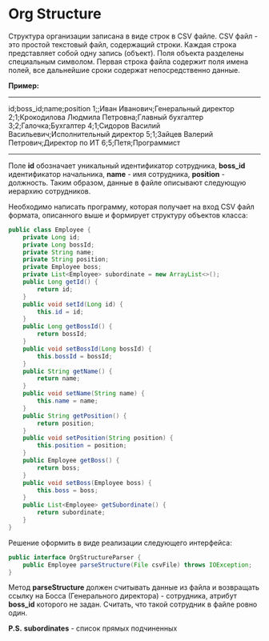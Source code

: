 # Org Structure
Структура организации записана в виде строк в CSV файле. CSV файл - это простой текстовый файл, содержащий строки. Каждая строка представляет собой одну запись (объект). Поля объекта разделены специальным символом. Первая строка файла содержит поля имена полей, все дальнейшие сроки содержат непосредственно данные.

**Пример:**

------------


id;boss_id;name;position
1;;Иван Иванович;Генеральный директор
2;1;Крокодилова Людмила Петровна;Главный бухгалтер
3;2;Галочка;Бухгалтер
4;1;Сидоров Василий Васильевич;Исполнительный директор
5;1;Зайцев Валерий Петрович;Директор по ИТ
6;5;Петя;Программист

------------


Поле **id** обозначает уникальный идентификатор сотрудника, **boss_id** идентификатор начальника, **name** - имя сотрудника, **position** - должность. Таким образом, данные в файле описывают следующую иерархию сотрудников.

Необходимо написать программу, которая получает на вход CSV файл формата, описанного выше и формирует структуру объектов класса:

```java
public class Employee {
	private Long id;
	private Long bossId;
	private String name;
	private String position;
	private Employee boss;
	private List<Employee> subordinate = new ArrayList<>();
	public Long getId() {
		return id;
	}
	public void setId(Long id) {
		this.id = id;
	}
	public Long getBossId() {
		return bossId;
	}
	public void setBossId(Long bossId) {
		this.bossId = bossId;
	}
	public String getName() {
		return name;
	}
	public void setName(String name) {
		this.name = name;
	}
	public String getPosition() {
		return position;
	}
	public void setPosition(String position) {
		this.position = position;
	}
	public Employee getBoss() {
		return boss;
	}
	public void setBoss(Employee boss) {
		this.boss = boss;
	}
	public List<Employee> getSubordinate() {
		return subordinate;
	}
}
```
Решение оформить в виде реализации следующего интерфейса:

```java
public interface OrgStructureParser {
	public Employee parseStructure(File csvFile) throws IOException;
}
```
Метод **parseStructure** должен считывать данные из файла и возвращать ссылку на Босса (Генерального директора) - сотрудника, атрибут **boss_id** которого не задан. Cчитать, что такой сотрудник в файле ровно один.

**P.S.** **subordinates** - список прямых подчиненных
